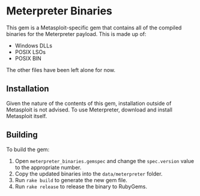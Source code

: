 # Meterpreter Binaries

This gem is a Metasploit-specific gem that contains all of the
compiled binaries for the Meterpreter payload. This is made up of:

* Windows DLLs
* POSIX LSOs
* POSIX BIN

The other files have been left alone for now.

## Installation

Given the nature of the contents of this gem, installation
outside of Metasploit is not advised. To use Meterpreter,
download and install Metasploit itself.

## Building

To build the gem:

1. Open `meterpreter_binaries.gemspec` and change the `spec.version`
  value to the appropriate number.
1. Copy the updated binaries into the `data/meterpreter` folder.
1. Run `rake build` to generate the new gem file.
1. Run `rake release` to release the binary to RubyGems.

